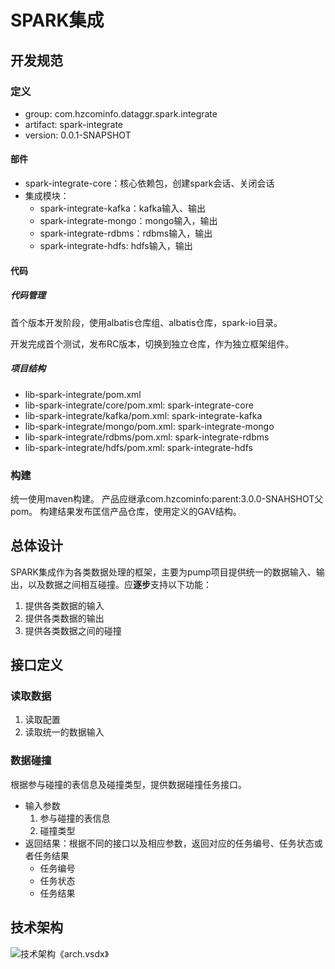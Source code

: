 # SPARK集成

## 开发规范

### 定义

- group: com.hzcominfo.dataggr.spark.integrate
- artifact: spark-integrate
- version: 0.0.1-SNAPSHOT

#### 部件

- spark-integrate-core：核心依赖包，创建spark会话、关闭会话
- 集成模块：
	- spark-integrate-kafka：kafka输入、输出
	- spark-integrate-mongo：mongo输入，输出
	- spark-integrate-rdbms：rdbms输入，输出
	- spark-integrate-hdfs: hdfs输入，输出
	

#### 代码

##### 代码管理

首个版本开发阶段，使用albatis仓库组、albatis仓库，spark-io目录。

开发完成首个测试，发布RC版本，切换到独立仓库，作为独立框架组件。

##### 项目结构

- lib-spark-integrate/pom.xml
- lib-spark-integrate/core/pom.xml: spark-integrate-core
- lib-spark-integrate/kafka/pom.xml: spark-integrate-kafka
- lib-spark-integrate/mongo/pom.xml: spark-integrate-mongo
- lib-spark-integrate/rdbms/pom.xml: spark-integrate-rdbms
- lib-spark-integrate/hdfs/pom.xml: spark-integrate-hdfs

### 构建

统一使用maven构建。
产品应继承com.hzcominfo:parent:3.0.0-SNAHSHOT父pom。
构建结果发布匡信产品仓库，使用定义的GAV结构。

## 总体设计

SPARK集成作为各类数据处理的框架，主要为pump项目提供统一的数据输入、输出，以及数据之间相互碰撞。应**逐步**支持以下功能：
1. 提供各类数据的输入
2. 提供各类数据的输出
3. 提供各类数据之间的碰撞

## 接口定义

### 读取数据

1. 读取配置
2. 读取统一的数据输入

### 数据碰撞

根据参与碰撞的表信息及碰撞类型，提供数据碰撞任务接口。

- 输入参数
	1. 参与碰撞的表信息
	2. 碰撞类型
- 返回结果：根据不同的接口以及相应参数，返回对应的任务编号、任务状态或者任务结果
	- 任务编号
	- 任务状态
	- 任务结果

## 技术架构

![技术架构《arch.vsdx》](docs/arch-large.jpg)